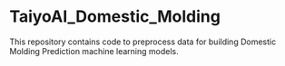 # TaiyoAI_Domestic_Molding
This repository contains code to preprocess data for building Domestic Molding Prediction  machine learning models.

